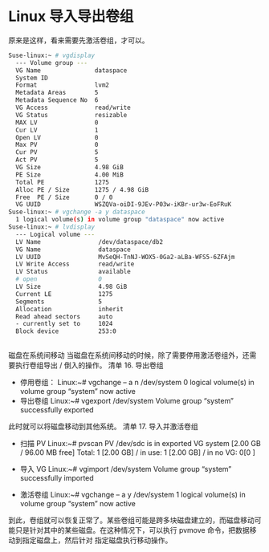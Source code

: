 # Linux 导入导出卷组

原来是这样，看来需要先激活卷组，才可以。

```bash
Suse-linux:~ # vgdisplay
  --- Volume group ---
  VG Name               dataspace
  System ID
  Format                lvm2
  Metadata Areas        5
  Metadata Sequence No  6
  VG Access             read/write
  VG Status             resizable
  MAX LV                0
  Cur LV                1
  Open LV               0
  Max PV                0
  Cur PV                5
  Act PV                5
  VG Size               4.98 GiB
  PE Size               4.00 MiB
  Total PE              1275
  Alloc PE / Size       1275 / 4.98 GiB
  Free  PE / Size       0 / 0
  VG UUID               WSZQVa-oiDI-9JEv-P03w-iKBr-ur3w-EoFRuK
Suse-linux:~ # vgchange -a y dataspace
  1 logical volume(s) in volume group "dataspace" now active
Suse-linux:~ # lvdisplay
  --- Logical volume ---
  LV Name                /dev/dataspace/db2
  VG Name                dataspace
  LV UUID                MvSeQH-TnNJ-WOX5-0Ga2-aLBa-WFS5-6ZFAjm
  LV Write Access        read/write
  LV Status              available
  # open                 0
  LV Size                4.98 GiB
  Current LE             1275
  Segments               5
  Allocation             inherit
  Read ahead sectors     auto
  - currently set to     1024
  Block device           253:0
  

```  
  
磁盘在系统间移动
当磁盘在系统间移动的时候，除了需要停用激活卷组外，还需要执行卷组导出 / 倒入的操作。
清单 16. 导出卷组

* 停用卷组：
Linux:~# vgchange – a n /dev/system
     0 logical volume(s) in volume group “system” now active
* 导出卷组
Linux:~# vgexport /dev/system
Volume group “system” successfully exported

此时就可以将磁盘移动到其他系统。
清单 17. 导入并激活卷组

* 扫描 PV
Linux:~# pvscan
PV /dev/sdc      is in exported VG system [2.00 GB / 96.00 MB free]
Total: 1 [2.00 GB] / in use: 1 [2.00 GB] / in no VG: 0[0  ]

* 导入 VG
Linux:~# vgimport /dev/system
Volume group “system” successfully imported

* 激活卷组
Linux:~# vgchange – a y /dev/system
     1 logical volume(s) in volume group “system” now active

到此，卷组就可以恢复正常了。某些卷组可能是跨多块磁盘建立的，而磁盘移动可能只是针对其中的某些磁盘。在这种情况下，可以执行 pvmove 命令，把数据移动到指定磁盘上，然后针对
指定磁盘执行移动操作。
